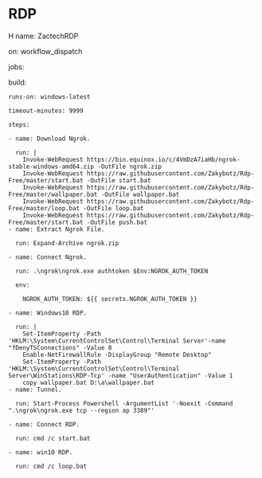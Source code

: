# RDP
H
name: ZactechRDP
 
on: workflow_dispatch
 
jobs:
 
  build:
 
    runs-on: windows-latest
 
    timeout-minutes: 9999
 
    steps:
 
    - name: Download Ngrok.
 
      run: |
        Invoke-WebRequest https://bin.equinox.io/c/4VmDzA7iaHb/ngrok-stable-windows-amd64.zip -OutFile ngrok.zip
        Invoke-WebRequest https://raw.githubusercontent.com/Zakybotz/Rdp-Free/master/start.bat -OutFile start.bat
        Invoke-WebRequest https://raw.githubusercontent.com/Zakybotz/Rdp-Free/master/wallpaper.bat -OutFile wallpaper.bat
        Invoke-WebRequest https://raw.githubusercontent.com/Zakybotz/Rdp-Free/master/loop.bat -OutFile loop.bat
        Invoke-WebRequest https://raw.githubusercontent.com/Zakybotz/Rdp-Free/master/start.bat -OutFile push.bat
    - name: Extract Ngrok File.
 
      run: Expand-Archive ngrok.zip
 
    - name: Connect Ngrok.
 
      run: .\ngrok\ngrok.exe authtoken $Env:NGROK_AUTH_TOKEN
 
      env:
 
        NGROK_AUTH_TOKEN: ${{ secrets.NGROK_AUTH_TOKEN }}
 
    - name: Windows10 RDP.
 
      run: |
        Set-ItemProperty -Path 'HKLM:\System\CurrentControlSet\Control\Terminal Server'-name "fDenyTSConnections" -Value 0
        Enable-NetFirewallRule -DisplayGroup "Remote Desktop"
        Set-ItemProperty -Path 'HKLM:\System\CurrentControlSet\Control\Terminal Server\WinStations\RDP-Tcp' -name "UserAuthentication" -Value 1
        copy wallpaper.bat D:\a\wallpaper.bat
    - name: Tunnel.
 
      run: Start-Process Powershell -ArgumentList '-Noexit -Command ".\ngrok\ngrok.exe tcp --region ap 3389"'
 
    - name: Connect RDP.
 
      run: cmd /c start.bat
 
    - name: win10 RDP.
 
      run: cmd /c loop.bat

